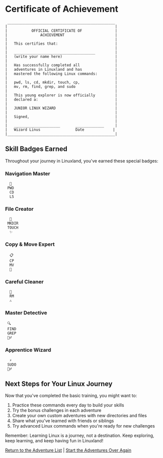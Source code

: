 # Certificate of Achievement

```
 _________________________________________________
|                                                 |
|           OFFICIAL CERTIFICATE OF               |
|               ACHIEVEMENT                       |
|                                                 |
|   This certifies that:                          |
|                                                 |
|   _____________________________________         |
|   (write your name here)                        |
|                                                 |
|   Has successfully completed all                |
|   adventures in Linuxland and has               |
|   mastered the following Linux commands:        |
|                                                 |
|   pwd, ls, cd, mkdir, touch, cp,                |
|   mv, rm, find, grep, and sudo                  |
|                                                 |
|   This young explorer is now officially         |
|   declared a:                                   |
|                                                 |
|   JUNIOR LINUX WIZARD                           |
|                                                 |
|   Signed,                                       |
|                                                 |
|   _____________________       _____________     |
|   Wizard Linus                Date             |
|_________________________________________________|
```

## Skill Badges Earned

Throughout your journey in Linuxland, you've earned these special badges:

### Navigation Master
```
  🧭
 PWD
  CD
  LS
```

### File Creator
```
  📝
 MKDIR
 TOUCH
  ✨
```

### Copy & Move Expert
```
  📋
  CP
  MV
  🚚
```

### Careful Cleaner
```
  🧹
  RM
  ⚠️
```

### Master Detective
```
 🔍
 FIND
 GREP
 🕵️‍♂️
```

### Apprentice Wizard
```
  ⚡️
 SUDO
 🧙‍♂️
```

## Next Steps for Your Linux Journey

Now that you've completed the basic training, you might want to:

1. Practice these commands every day to build your skills
2. Try the bonus challenges in each adventure
3. Create your own custom adventures with new directories and files
4. Share what you've learned with friends or siblings
5. Try advanced Linux commands when you're ready for new challenges

Remember: Learning Linux is a journey, not a destination. Keep exploring, keep learning, and keep having fun in Linuxland!

[Return to the Adventure List](index.md) | [Start the Adventures Over Again](adventures/00-welcome-to-linuxland.md)
